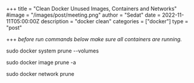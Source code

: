 +++
title = "Clean Docker Unused Images, Containers and Networks"
#image = "/images/post/meeting.png"
author = "Sedat"
date = 2022-11-11T05:00:00Z
description = "docker clean"
categories = ["docker"]
type = "post"

+++
*before run commands below make sure all containers are running.*

sudo docker system prune --volumes

sudo docker image prune -a

sudo docker network prune